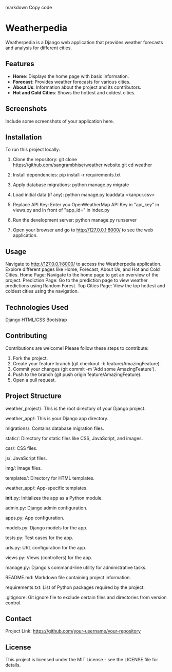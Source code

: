 markdown
Copy code
# Weatherpedia

Weatherpedia is a Django web application that provides weather forecasts and analysis for different cities.

## Features

- **Home**: Displays the home page with basic information.
- **Forecast**: Provides weather forecasts for various cities.
- **About Us**: Information about the project and its contributors.
- **Hot and Cold Cities**: Shows the hottest and coldest cities.

## Screenshots

Include some screenshots of your application here.

## Installation

To run this project locally:

1. Clone the repository:
   git clone https://github.com/sangrambhise/weather website.git
   cd weather

2. Install dependencies:
pip install -r requirements.txt

3. Apply database migrations:
python manage.py migrate

4. Load initial data (if any):
python manage.py loaddata <kanpur.csv>

5. Replace API Key:
Enter you OpenWeatherMap API Key in "api_key" in views.py and in front of "app_id=" in index.py

5. Run the development server:
python manage.py runserver

6. Open your browser and go to http://127.0.0.1:8000/ to see the web application.

## Usage
Navigate to http://127.0.0.1:8000/ to access the Weatherpedia application.
Explore different pages like Home, Forecast, About Us, and Hot and Cold Cities.
Home Page: Navigate to the home page to get an overview of the project.
Prediction Page: Go to the prediction page to view weather predictions using Random Forest.
Top Cities Page: View the top hottest and coldest cities using the navigation.

## Technologies Used
Django
HTML/CSS
Bootstrap

## Contributing
Contributions are welcome! Please follow these steps to contribute:

1. Fork the project.
2. Create your feature branch (git checkout -b feature/AmazingFeature).
3. Commit your changes (git commit -m 'Add some AmazingFeature').
4. Push to the branch (git push origin feature/AmazingFeature).
5. Open a pull request.

## Project Structure
weather_project/: This is the root directory of your Django project.

weather_app/: This is your Django app directory.

migrations/: Contains database migration files.

static/: Directory for static files like CSS, JavaScript, and images.

css/: CSS files.

js/: JavaScript files.

img/: Image files.

templates/: Directory for HTML templates.

weather_app/: App-specific templates.

__init__.py: Initializes the app as a Python module.

admin.py: Django admin configuration.

apps.py: App configuration.

models.py: Django models for the app.

tests.py: Test cases for the app.

urls.py: URL configuration for the app.

views.py: Views (controllers) for the app.

manage.py: Django's command-line utility for administrative tasks.

README.md: Markdown file containing project information.

requirements.txt: List of Python packages required by the project.

.gitignore: Git ignore file to exclude certain files and directories from version control.

## Contact
Project Link: https://github.com/your-username/your-repository

## License
This project is licensed under the MIT License - see the LICENSE file for details.